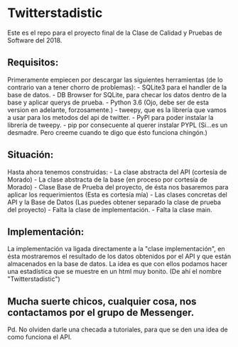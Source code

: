 # Twitterstadistic

Este es el repo para el proyecto final de la Clase de Calidad y Pruebas de Software del 2018.

## Requisitos:

Primeramente empiecen por descargar las siguientes herramientas
(de lo contrario van a tener chorro de problemas):
        - SQLite3 para el handler de la base de datos.
        - DB Browser for SQLite, para checar los datos dentro de la base y aplicar querys de prueba.
        - Python 3.6 (Ojo, debe ser de esta version en adelante, forzosamente.)
        - tweepy, que es la librería que vamos a usar para los metodos del api de twitter.
        - PyPl para poder instalar la librería de tweepy.
        - pip por consecuente al querer instalar PYPL
          (Si...es un desmadre. Pero creeme cuando te digo que ésto funciona chingón.)

## Situación:

Hasta ahora tenemos construidas:
    - La clase abstracta del API (cortesía de Morado)
    - La clase abstracta de la base (en proceso por cortesía de Morado)
    - Clase Base de Prueba del proyecto, de ésta nos basaremos para aplicar los requerimientos (Esta es cortesía mía)
    - Las clases concretas del API y la Base de Datos (Las puedes obtener separado la clase de prueba del proyecto)
    - Falta la clase de implementación.
    - Falta la clase main.

## Implementación:

La implementación va ligada directamente a la "clase implementación", en ésta mostraremos el resultado de los
datos obtenidos por el API y que están almacenados en la base de datos.
La idea es que con ellos podamos hacer una estadística que se muestre en un html muy bonito.
(De ahí el nombre "Twitterstadistic")

## Mucha suerte chicos, cualquier cosa, nos contactamos por el grupo de Messenger.
 Pd. No olviden darle una checada a tutoriales, para que se den una idea de como funciona el API.
